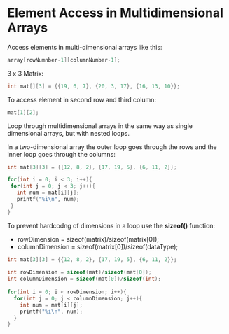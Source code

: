 # Element Access in Multidimensional Arrays

Access elements in multi-dimensional arrays like this:
```c
array[rowNumnber-1][columnNumber-1];
````
3 x 3 Matrix:
```c
int mat[][3] = {{19, 6, 7}, {20, 3, 17}, {16, 13, 10}};
````

To access element in second row and third column:
```c
mat[1][2];
```

 Loop through multidimensional arrays in the same way as single dimensional arrays, but with nested loops.

 In a two-dimensional array the outer loop goes through the rows and the inner loop goes through the columns:
 ```c
 int mat[3][3] = {{12, 8, 2}, {17, 19, 5}, {6, 11, 2}};
 
for(int i = 0; i < 3; i++){
  for(int j = 0; j < 3; j++){
    int num = mat[i][j];
    printf("%i\n", num);
  }
}
````

To prevent hardcodng of dimensions in a loop use the **sizeof()** function:
- rowDimension = sizeof(matrix)/sizeof(matrix[0]);
- columnDimension = sizeof(matrix[0])/sizeof(dataType);

```c
int mat[3][3] = {{12, 8, 2}, {17, 19, 5}, {6, 11, 2}};
 
int rowDimension = sizeof(mat)/sizeof(mat[0]);
int columnDimension = sizeof(mat[0])/sizeof(int);
 
for(int i = 0; i < rowDimension; i++){
  for(int j = 0; j < columnDimension; j++){
    int num = mat[i][j];
    printf("%i\n", num);
  }
}
```